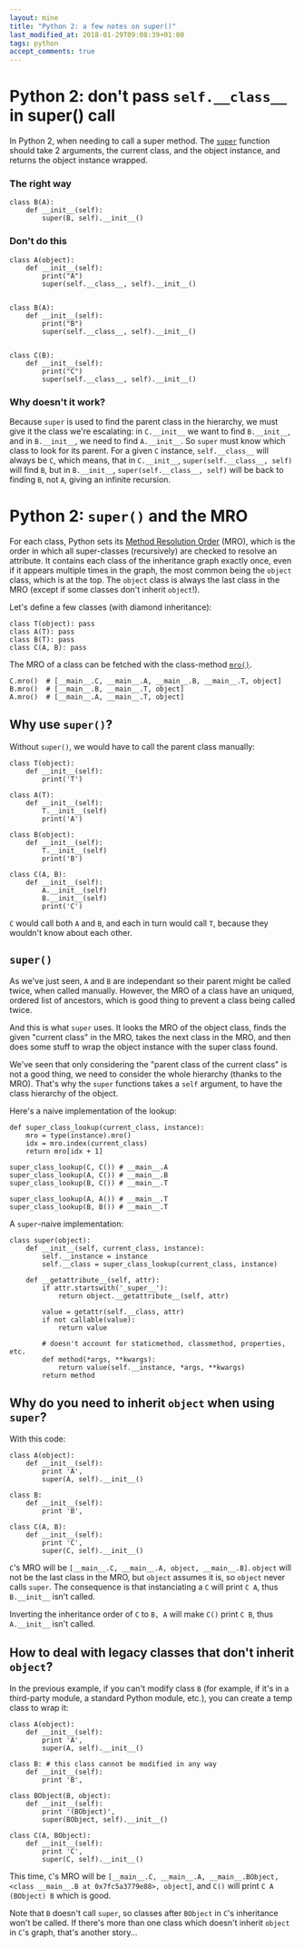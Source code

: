 ```yaml
---
layout: mine
title: "Python 2: a few notes on super()"
last_modified_at: 2018-01-29T09:08:39+01:00
tags: python
accept_comments: true
---
```


# Python 2: don't pass `self.__class__` in super() call

In Python 2, when needing to call a super method. The [`super`](https://docs.python.org/2/library/functions.html#super)
function should take 2 arguments, the current class, and the object instance, and returns the object instance wrapped.

### The right way

```
class B(A):
    def __init__(self):
        super(B, self).__init__()
```

### Don't do this

```
class A(object):
    def __init__(self):
        print("A")
        super(self.__class__, self).__init__()


class B(A):
    def __init__(self):
        print("B")
        super(self.__class__, self).__init__()


class C(B):
    def __init__(self):
        print("C")
        super(self.__class__, self).__init__()
```

### Why doesn't it work?

Because `super` is used to find the parent class in the hierarchy, we must give it the class we're escalating: in `C.__init__` we want to find `B.__init__`, and in `B.__init__`, we need to find `A.__init__`.
So `super` must know which class to look for its parent.
For a given `C` instance, `self.__class__` will always be `C`, which means, that in `C.__init__`, `super(self.__class__, self)` will find `B`, but in `B.__init__`, `super(self.__class__, self)` will be back to finding `B`, not `A`, giving an infinite recursion.

# Python 2: `super()` and the MRO

For each class, Python sets its [Method Resolution Order](https://www.python.org/download/releases/2.3/mro/) (MRO), which is the order in which all super-classes (recursively) are checked to resolve an attribute.
It contains each class of the inheritance graph exactly once, even if it appears multiple times in the graph, the most common being the `object` class, which is at the top.
The `object` class is always the last class in the MRO (except if some classes don't inherit `object`!).

Let's define a few classes (with diamond inheritance):

```
class T(object): pass
class A(T): pass
class B(T): pass
class C(A, B): pass
```

The MRO of a class can be fetched with the class-method [`mro()`](https://docs.python.org/2/library/stdtypes.html#class.mro).

```
C.mro()  # [__main__.C, __main__.A, __main__.B, __main__.T, object]
B.mro()  # [__main__.B, __main__.T, object]
A.mro()  # [__main__.A, __main__.T, object]
```

## Why use `super()`?

Without `super()`, we would have to call the parent class manually:

```
class T(object):
    def __init__(self):
        print('T')

class A(T):
    def __init__(self):
        T.__init__(self)
        print('A')

class B(object):
    def __init__(self):
        T.__init__(self)
        print('B')

class C(A, B):
    def __init__(self):
        A.__init__(self)
        B.__init__(self)
        print('C')
```

`C` would call both `A` and `B`, and each in turn would call `T`, because they wouldn't know about each other.

## `super()`

As we've just seen, `A` and `B` are independant so their parent might be called twice, when called manually.
However, the MRO of a class have an uniqued, ordered list of ancestors, which is good thing to prevent a class being called twice.

And this is what `super` uses. It looks the MRO of the object class, finds the given "current class" in the MRO, takes the next class in the MRO, and then does some stuff to wrap the object instance with the super class found.

We've seen that only considering the "parent class of the current class" is not a good thing, we need to consider the whole hierarchy (thanks to the MRO).
That's why the `super` functions takes a `self` argument, to have the class hierarchy of the object.

Here's a naive implementation of the lookup:

```
def super_class_lookup(current_class, instance):
    mro = type(instance).mro()
    idx = mro.index(current_class)
    return mro[idx + 1]
```

```
super_class_lookup(C, C()) # __main__.A
super_class_lookup(A, C()) # __main__.B
super_class_lookup(B, C()) # __main__.T
```

```
super_class_lookup(A, A()) # __main__.T
super_class_lookup(B, B()) # __main__.T
```

A `super`-naive implementation:

```
class super(object):
    def __init__(self, current_class, instance):
        self.__instance = instance
        self.__class = super_class_lookup(current_class, instance)

    def __getattribute__(self, attr):
        if attr.startswith('_super__'):
            return object.__getattribute__(self, attr)

        value = getattr(self.__class, attr)
        if not callable(value):
            return value

        # doesn't account for staticmethod, classmethod, properties, etc.
        def method(*args, **kwargs):
            return value(self.__instance, *args, **kwargs)
        return method
```

## Why do you need to inherit `object` when using `super`?

With this code:

```
class A(object):
    def __init__(self):
        print 'A',
        super(A, self).__init__()

class B:
    def __init__(self):
        print 'B',

class C(A, B):
    def __init__(self):
        print 'C',
        super(C, self).__init__()
```

`C`'s MRO will be `[__main__.C, __main__.A, object, __main__.B]`. `object` will not be the last class in the MRO, but `object` assumes it is, so `object` never calls `super`.
The consequence is that instanciating a `C` will print `C A`, thus `B.__init__` isn't called.

Inverting the inheritance order of `C` to `B, A` will make `C()` print `C B`, thus `A.__init__` isn't called.

## How to deal with legacy classes that don't inherit `object`?

In the previous example, if you can't modify class `B` (for example, if it's in a third-party module, a standard Python module, etc.), you can create a temp class to wrap it:

```
class A(object):
    def __init__(self):
        print 'A',
        super(A, self).__init__()

class B: # this class cannot be modified in any way
    def __init__(self):
        print 'B',

class BObject(B, object):
    def __init__(self):
        print '(BObject)',
        super(BObject, self).__init__()

class C(A, BObject):
    def __init__(self):
        print 'C',
        super(C, self).__init__()
```

This time, `C`'s MRO will be `[__main__.C, __main__.A, __main__.BObject, <class __main__.B at 0x7fc5a3779e88>, object]`,
and `C()` will print `C A (BObject) B` which is good.

Note that `B` doesn't call `super`, so classes after `BObject` in `C`'s inheritance won't be called.
If there's more than one class which doesn't inherit `object` in `C`'s graph, that's another story...
